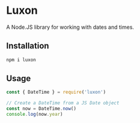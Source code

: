 # Luxon

A Node.JS library for working with dates and times.

## Installation

```bash
npm i luxon
```

## Usage

```js
const { DateTime } = require('luxon')

// Create a DateTime from a JS Date object
const now = DateTime.now()
console.log(now.year)
```
